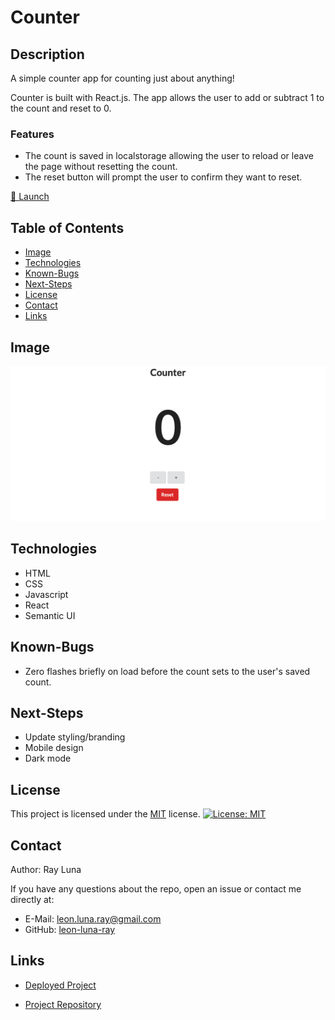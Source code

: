 # Counter

## Description

A simple counter app for counting just about anything!

Counter is built with React.js. The app allows the user to add or subtract 1 to the count and reset to 0.

### Features

- The count is saved in localstorage allowing the user to reload or leave the page without resetting the count.
- The reset button will prompt the user to confirm they want to reset.

[🚀 Launch](https://leon-luna-ray.github.io/counter/)

## Table of Contents

- [Image](#image)
- [Technologies](#technologies)
- [Known-Bugs](#known-bugs)
- [Next-Steps](#next-steps)
- [License](#license)
- [Contact](#contact)
- [Links](#links)

## Image

![Screenshot](./public/assets/img/counter.png)

## Technologies

- HTML
- CSS
- Javascript
- React
- Semantic UI

## Known-Bugs

- Zero flashes briefly on load before the count sets to the user's saved count.

## Next-Steps

- Update styling/branding
- Mobile design
- Dark mode

## License

This project is licensed under the [MIT](https://opensource.org/licenses/MIT) license.
[![License: MIT](https://img.shields.io/badge/License-MIT-yellow.svg)](https://opensource.org/licenses/MIT)

## Contact

Author: Ray Luna

If you have any questions about the repo, open an issue or contact me directly at:

- E-Mail: leon.luna.ray@gmail.com
- GitHub: [leon-luna-ray](https://github.com/leon-luna-ray)

## Links

- [Deployed Project](https://leon-luna-ray.github.io/counter/)

- [Project Repository](https://github.com/leon-luna-ray/counter)
